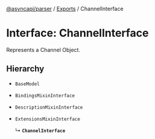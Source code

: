 [@asyncapi/parser](../README.md) / [Exports](../modules.md) / ChannelInterface

# Interface: ChannelInterface

Represents a Channel Object.

## Hierarchy

- `BaseModel`

- `BindingsMixinInterface`

- `DescriptionMixinInterface`

- `ExtensionsMixinInterface`

  ↳ **`ChannelInterface`**
